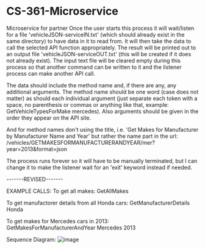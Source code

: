 # CS-361-Microservice
Microservice for partner
Once the user starts this process it will wait/listen for a file 'vehicleJSON-serviceIN.txt' (which should already exist in the same directory) to have data in it to read from. It will then take the data to call the selected API function appropriately. The result will be printed out to an output file 'vehicleJSON-serviceOUT.txt' (this will be created if it does not already exist). The input text file will be cleared empty during this process so that another command can be written to it and the listener process can make another API call.

The data should include the method name and, if there are any, any additional arguments. The method name should be one word (case does not matter) as should each individual argument (just separate each token with a space, no parenthesis or commas or anything like that, example:  GetVehicleTypesForMake mercedes). Also arguments should be given in the order they appear on the API site.

And for method names don't using the title, i.e.
'Get Makes for Manufacturer by Manufacturer Name and Year'
but rather the name part in the url:
/vehicles/GETMAKESFORMANUFACTURERANDYEAR/mer?year=2013&format=json

The process runs forever so it will have to be manually terminated, but I can change it to make the listener wait for an 'exit' keyword instead if needed.

-------REVISED-------

EXAMPLE CALLS:
To get all makes:
GetAllMakes

To get manufactorer details from all Honda cars:
GetManufacturerDetails Honda

To get makes for Mercedes cars in 2013:
GetMakesForManufacturerAndYear Mercedes 2013


Sequence Diagram:
![image](https://user-images.githubusercontent.com/77367181/220760539-f8fa25e9-3c88-4041-b45d-80aac34d0d5f.png)
